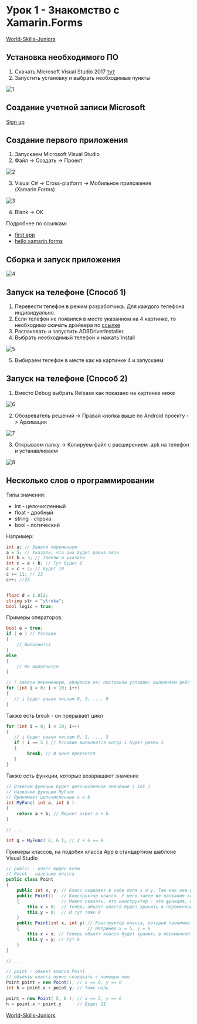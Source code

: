 # Урок 1 - Знакомство с Xamarin.Forms

[World-Skills-Juniors](https://pavlenkodr.github.io/World-Skills-Juniors/)

## Установка необходимого ПО

1. Скачать Microsoft Visual Studio 2017
[тут](https://visualstudio.microsoft.com/ru/thank-you-downloading-visual-studio/?sku=Community&rel=15)
2. Запустить установку и выбрать необходимые пункты

![1](Images/1.png)

## Создание учетной записи Microsoft

[Sign up](https://signup.live.com/)

## Создание первого приложения

1. Запускаем Microsoft Visual Studio
2. Файл -> Создать -> Проект

![2](Images/2.png)

3. Visual C# -> Cross-platform -> Мобильное приложение (Xamarin.Forms)

![3](Images/3.png)

4. Blank -> OK

Подробнее по ссылкам:

* [first app](https://docs.microsoft.com/ru-ru/xamarin/xamarin-forms/get-started/first-app/?pivots=windows)
* [hello xamarin forms](https://docs.microsoft.com/ru-ru/xamarin/xamarin-forms/get-started/hello-xamarin-forms/quickstart?pivots=windows)

## Сборка и запуск приложения

![4](Images/4.png)

## Запуск на телефоне (Способ 1)

1. Перевести телефон в режим разработчика. Для каждого телефона индивидуально.
2. Если телефон не появился в месте указанном на 4 картинке, то необходимо скачать драйвера по [ссылке](http://dl.adbdriver.com/upload/adbdriver.zip)
3. Распаковать и запустить ADBDriverInstaller.
4. Выбрать необходимый телефон и нажать Install

![5](Images/5.png)

5. Выбираем телефон в месте как на картинке 4 и запускаем

## Запуск на телефоне (Способ 2)

1. Вместо Debug выбрать Release как показано на картинке ниже

![6](Images/6.png)

2. Обозреватель решений -> Правай кнопка выше по Android проекту -> Архивация

![7](Images/7.png)

3. Открываем папку -> Копируем файл с расширением .apk на телефон и устанавливаем

![8](Images/8.png)

## Несколько слов о программировании

Типы значений:

* int - целочисленный
* float - дробный
* string - строка
* bool - логический

Например:

```cs
int a; // Завели переменную
a = 5; // Указали, что она будет равна пяти
int b = 3; // Завели и указали
int c = a + b; // Тут будет 8
c = c + 2; // Будет 10
c += 11; // 22
c++; //23


float d = 1.012;
string str = "stroka";
bool logic = true;
```

Примеры операторов:

```cs
bool e = true;
if ( e ) // Условие
{
	// Выполнится
}
else
{
	// Не выполнится
}

// ( завели переменную, обнулили ее; поставили условие; выполняем действие для каждой итерации )
for (int i = 0; i < 10; i++) 
{
   // i будет равно числам 0, 1, ..., 9
}
```

Также есть break - он прерывает цикл

```cs
for (int i = 0; i < 10; i++) 
{
   // i будет равно числам 0, 1, ..., 5
   if ( i == 5 ) // Условие выполнится когда i будет равен 5
   {
		break; // И цикл прервется
   }
}
```

Также есть функции, которые возвращают значение

```cs
// Ответом функции будет целочисленное значение ( int )
// Название функции MyFunc
// Принимает целочисленные a и b
int MyFunc( int a, int b )
{
	return a + b; // Вернет ответ a + b
}

// ...

int g = MyFunc( 2, 6 ); // 2 + 6 == 8
```

Примеры классов, на подобии класса App в стандартном шаблоне Visual Studio

```cs
// public - класс виден всем
// Point - название класса
public class Point
{
    public int x, y; // Класс содержит в себе поля x и y. Так как они public к ним можно обратиться
    public Point()   // Конструктор класса. У него такое же название как и у класса
    {                // Можно сказать, что конструктор - это функция, которая вызывается при создании класса
        this.x = 0;  // Теперь объект класса будет хранить в переменной x цифру 0
        this.y = 0;  // И тут тоже 0
    }
    public Point(int x, int y) // Конструктор класса, который принимает в себя значения
    {                          // Например x = 5, y = 6
        this.x = x; // Теперь объект класса будет хранить в переменной x цифру 5
        this.y = y; // Тут 6
    }
}

// ...

// point - объект класса Point
// объекты класса нужно создавать с помощью new
Point point = new Point(); // x == 0, y == 0
int h = point.x + point.y; // Тоже ноль

point = new Point( 5, 6 ); // x == 5, y == 6
h = point.x + point.y      // Будет 11
```

[World-Skills-Juniors](https://pavlenkodr.github.io/World-Skills-Juniors/)